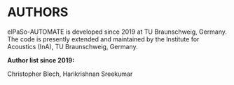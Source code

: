 # AUTHORS

elPaSo-AUTOMATE is developed since 2019 at TU Braunschweig, Germany. The code is presently extended and maintained by the Institute for Acoustics (InA), TU Braunschweig, Germany.

 <strong>Author list since 2019: </strong>

Christopher Blech, Harikrishnan Sreekumar